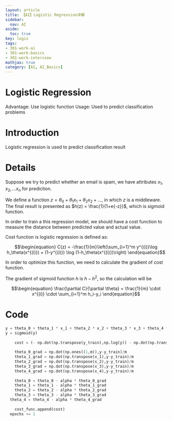 ```yaml
---
layout: article
title: 【AI】Logistic Regression详解
sidebar:
  nav: AI
aside:
  toc: true
key: logis
tags:
- 301-work-ai
- 301-work-basics
- 301-work-interview
mathjax: true
category: [AI, AI_Basics]
---
```

# Logistic Regression

Advantage: Use logistic function
Usage: Used to predict classification problems

# Introduction

Logistic regression is used to predict classification result

# Details

Suppose we try to predict whether an email is spam, we have attributes $x_1, x_2, ... x_n$ for prediction. 

We define a function $z = \theta_0 + \theta_1x_1 + \theta_2x_2+...$, in which $z$ is a middleware. The final result is presented as $h(z) = \frac{1}{1+e{-z}}$, which is sigmoid function. 

In order to train a this regression model, we should have a cost function to measure the distance between predicted value and actual value.

Cost function is logistic regression is defined as:

$$\begin{equation}
C(z) = -\frac{1}{m}\left(\sum_{i=1}^m y^{(i)}\log h_\theta(x^{(i)}) + (1-y^{(i)}) \log (1-h_\theta(x^{(i)})\right)
\end{equation}$$

In order to optimize this function, we need to calculate the gradient of cost function. 

The gradient of sigmoid function $h$ is $h-h^2$, so the calculation will be 

$$\begin{equation}
\frac{\partial C}{\partial \theta} = \frac{1}{m} \cdot x^{(i)} \cdot \sum_{i=1}^m h_i-y_i
\end{equation}$$

# Code

```python
y = theta_0 + theta_1 * x_1 + theta_2 * x_2 + theta_3 * x_3 + theta_4 * x_4
y = sigmoid(y)
    
    cost = (- np.dot(np.transpose(y_train),np.log(y)) - np.dot(np.transpose(1-y_train),np.log(1-y)))/m
    
    theta_0_grad = np.dot(np.ones((1,m)),y-y_train)/m
    theta_1_grad = np.dot(np.transpose(x_1),y-y_train)/m
    theta_2_grad = np.dot(np.transpose(x_2),y-y_train)/m
    theta_3_grad = np.dot(np.transpose(x_3),y-y_train)/m
    theta_4_grad = np.dot(np.transpose(x_4),y-y_train)/m
    
    theta_0 = theta_0 - alpha * theta_0_grad
    theta_1 = theta_1 - alpha * theta_1_grad
    theta_2 = theta_2 - alpha * theta_2_grad
    theta_3 = theta_3 - alpha * theta_3_grad
  theta_4 = theta_4 - alpha * theta_4_grad
    
    cost_func.append(cost)
  epochs += 1
```